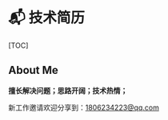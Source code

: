 # 📬 技术简历

[TOC]

<style>
  body.h1_content_技术简历 #valine-vuepress-comment {
    display: none;
  }
</style>

## About Me

**擅长解决问题；思路开阔；技术热情；**

新工作邀请欢迎分享到：1806234223@qq.com

<!-- #### [商户平台](/hire-me/resume-prepare/commercial-platform.html) -->
<!-- #### [数据大盘](/hire-me/resume-prepare/shop-data.html) -->
<!-- #### [乘云新零售](/hire-me/resume-prepare/retail.html) -->
<!-- #### [乘云小程序](/hire-me/resume-prepare/takecloud.html) -->
